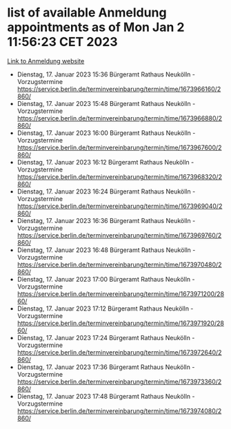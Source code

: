 # list of available Anmeldung appointments as of Mon Jan  2 11:56:23 CET 2023
[Link to Anmeldung website](https://service.berlin.de/terminvereinbarung/termin/tag.php?termin=0&anliegen[]=120686&dienstleisterlist=122210,122217,327316,122219,327312,122227,327314,122231,327346,122243,327348,122252,329742,122260,329745,122262,329748,122254,329751,122271,327278,122273,327274,122277,327276,330436,122280,327294,122282,327290,122284,327292,327539,122291,327270,122285,327266,122286,327264,122296,327268,150230,329760,122301,327282,122297,327286,122294,327284,122312,329763,122314,329775,122304,327330,122311,327334,122309,327332,122281,327352,122279,329772,122276,327324,122274,327326,122267,329766,122246,327318,122251,327320,122257,327322,122208,327298,122226,327300,121362,121364&herkunft=http%3A%2F%2Fservice.berlin.de%2Fdienstleistung%2F120686%2F)
- Dienstag, 17. Januar 2023 15:36 Bürgeramt Rathaus Neukölln - Vorzugstermine https://service.berlin.de/terminvereinbarung/termin/time/1673966160/2860/
- Dienstag, 17. Januar 2023 15:48 Bürgeramt Rathaus Neukölln - Vorzugstermine https://service.berlin.de/terminvereinbarung/termin/time/1673966880/2860/
- Dienstag, 17. Januar 2023 16:00 Bürgeramt Rathaus Neukölln - Vorzugstermine https://service.berlin.de/terminvereinbarung/termin/time/1673967600/2860/
- Dienstag, 17. Januar 2023 16:12 Bürgeramt Rathaus Neukölln - Vorzugstermine https://service.berlin.de/terminvereinbarung/termin/time/1673968320/2860/
- Dienstag, 17. Januar 2023 16:24 Bürgeramt Rathaus Neukölln - Vorzugstermine https://service.berlin.de/terminvereinbarung/termin/time/1673969040/2860/
- Dienstag, 17. Januar 2023 16:36 Bürgeramt Rathaus Neukölln - Vorzugstermine https://service.berlin.de/terminvereinbarung/termin/time/1673969760/2860/
- Dienstag, 17. Januar 2023 16:48 Bürgeramt Rathaus Neukölln - Vorzugstermine https://service.berlin.de/terminvereinbarung/termin/time/1673970480/2860/
- Dienstag, 17. Januar 2023 17:00 Bürgeramt Rathaus Neukölln - Vorzugstermine https://service.berlin.de/terminvereinbarung/termin/time/1673971200/2860/
- Dienstag, 17. Januar 2023 17:12 Bürgeramt Rathaus Neukölln - Vorzugstermine https://service.berlin.de/terminvereinbarung/termin/time/1673971920/2860/
- Dienstag, 17. Januar 2023 17:24 Bürgeramt Rathaus Neukölln - Vorzugstermine https://service.berlin.de/terminvereinbarung/termin/time/1673972640/2860/
- Dienstag, 17. Januar 2023 17:36 Bürgeramt Rathaus Neukölln - Vorzugstermine https://service.berlin.de/terminvereinbarung/termin/time/1673973360/2860/
- Dienstag, 17. Januar 2023 17:48 Bürgeramt Rathaus Neukölln - Vorzugstermine https://service.berlin.de/terminvereinbarung/termin/time/1673974080/2860/
